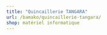 ```yaml
---
title: "Quincaillerie TANGARA"
url: /bamako/quincaillerie-tangara/
shop: matériel informatique
---
```

